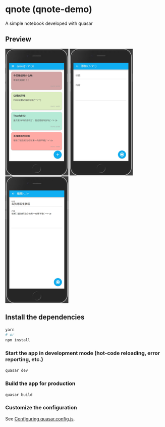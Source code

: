 # qnote (qnote-demo)

A simple notebook developed with quasar

## Preview
<img src="./src/assets/images/1.png" width="200" />
<img src="./src/assets/images/2.png" width="200" />
<img src="./src/assets/images/3.png" width="200" />

## Install the dependencies
```bash
yarn
# or
npm install
```

### Start the app in development mode (hot-code reloading, error reporting, etc.)
```bash
quasar dev
```


### Build the app for production
```bash
quasar build
```

### Customize the configuration
See [Configuring quasar.config.js](https://v2.quasar.dev/quasar-cli-vite/quasar-config-js).
